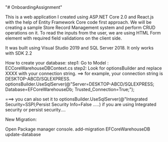 "# OnboardingAssignment"

This is a web application I created using ASP.NET Core 2.0 and React.js with the help of Entity Framework Core code first approach. We will be creating a sample Store Record Management system and perform CRUD operations on it. To read the inputs from the user, we are using HTML Form element with required field validations on the client side.

It was built using Visual Studio 2019 and SQL Server 2018. It only works with SDK 2.2

How to create your database:
step1: Go to Model : ECCoreWarehouseDBContext.cs step2: Look for optionsBuilder and replace XXXX with your connection string. ==> for example, your connection string is DESKTOP-ABCD/SQLEXPRESS. optionsBuilder.UseSqlServer(@"Server=DESKTOP-ABCD/SQLEXPRESS; Database=EFCoreWarehouseDb; Trusted_Connection=True;");

===> you can also set it to optionsBuilder.UseSqlServer(@"Integrated Security=SSPI;Persist Security Info=False .....) if you are using Integrated security or persist security....

New Migration:

Open Package manager console.
add-migration EFCoreWarehouseDB
update-database
